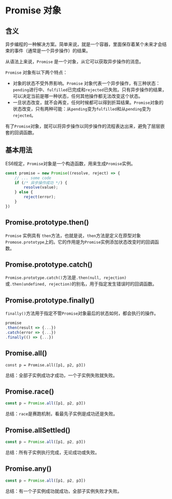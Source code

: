 # Promise 对象

## 含义

异步编程的一种解决方案。简单来说，就是一个容器，里面保存着某个未来才会结束的事件（通常是一个异步操作）的结果。

从语法上来说，`Promise` 是一个对象，从它可以获取异步操作的消息。

`Promise` 对象有以下两个特点：

- 对象的状态不受外界影响。`Promise` 对象代表一个异步操作，有三种状态：`pending`进行中、`fulfilled`已完成和`rejected`已失败。只有异步操作的结果，可以决定当前是哪一种状态，任何其他操作都无法改变这个状态。
- 一旦状态改变，就不会再变，任何时候都可以得到折耳结果。`Promise`对象的状态改变，只有两种可能：从`pending`变为`fulfilled`和从`pending`变为`rejected`。

有了`Promise`对象，就可以将异步操作以同步操作的流程表达出来，避免了层层嵌套的回调函数。

## 基本用法

ES6规定，`Promise`对象是一个构造函数，用来生成`Promise`实例。

```javascript
const promise = new Promise((resolve, reject) => {
	// ... some code
    if (/* 异步操作成功 */) {
        resolve(value);
    } else {
        reject(error);
    }
})
```

## Promise.prototype.then()

`Promise` 实例具有 `then`方法，也就是说，`then`方法是定义在原型对象 `Promose.prototype`上的。它的作用是为`Promise`实例添加状态改变时的回调函数。

## Promise.prototype.catch()

`Promise.prototype.catch()`方法是`.then(null, rejection)`或`.then(undefined, rejection)`的别名，用于指定发生错误时的回调函数。

## Promise.prototype.finally()

`finally()`方法用于指定不管`Promise`对象最后的状态如何，都会执行的操作。

```javascript
promise
.then(result => {...})
.catch(error => {...})
.finally(() => {...})
```

## Promise.all()

```
const p = Promise.all([p1, p2, p3])
```

总结：全部子实例成功才成功，一个子实例失败就失败。

## Promise.race()

```javascript
const p = Promise.all([p1, p2, p3])
```

总结：`race`是赛跑机制，看最先子实例是成功还是失败。

## Promise.allSettled()

```javascript
const p = Promise.all([p1, p2, p3])
```

总结：所有子实例执行完成，无论成功或失败。

## Promise.any()

```javascript
const p = Promise.all([p1, p2, p3])
```

总结：有一个子实例成功就成功，全部子实例失败才失败。